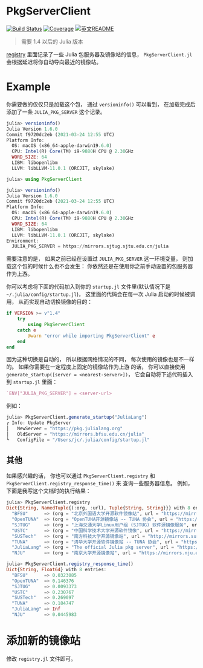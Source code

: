 # PkgServerClient

[![Build Status](https://github.com/johnnychen94/PkgServerClient.jl/workflows/CI/badge.svg)](https://github.com/johnnychen94/PkgServerClient.jl/actions)
[![Coverage](https://codecov.io/gh/johnnychen94/PkgServerClient.jl/branch/master/graph/badge.svg)](https://codecov.io/gh/johnnychen94/PkgServerClient.jl)
[![英文README](https://img.shields.io/badge/README-%E4%B8%AD%E6%96%87-blue)](README.md)

> 需要 1.4 以后的 Julia 版本

[registry](src/registry.jl) 里面记录了一些 Julia 包服务器及镜像站的信息， `PkgServerClient.jl` 会根据延迟将你自动导向最近的镜像站。

# Example

你需要做的仅仅只是加载这个包， 通过 `versioninfo()` 可以看到， 在加载完成后添加了一条 `JULIA_PKG_SERVER` 这个记录。

```julia
julia> versioninfo()
Julia Version 1.6.0
Commit f9720dc2eb (2021-03-24 12:55 UTC)
Platform Info:
  OS: macOS (x86_64-apple-darwin19.6.0)
  CPU: Intel(R) Core(TM) i9-9880H CPU @ 2.30GHz
  WORD_SIZE: 64
  LIBM: libopenlibm
  LLVM: libLLVM-11.0.1 (ORCJIT, skylake)

julia> using PkgServerClient

julia> versioninfo()
Julia Version 1.6.0
Commit f9720dc2eb (2021-03-24 12:55 UTC)
Platform Info:
  OS: macOS (x86_64-apple-darwin19.6.0)
  CPU: Intel(R) Core(TM) i9-9880H CPU @ 2.30GHz
  WORD_SIZE: 64
  LIBM: libopenlibm
  LLVM: libLLVM-11.0.1 (ORCJIT, skylake)
Environment:
  JULIA_PKG_SERVER = https://mirrors.sjtug.sjtu.edu.cn/julia
```

需要注意的是， 如果之前已经在设置过 `JULIA_PKG_SERVER` 这一环境变量， 则加载这个包的时候什么也不会发生： 
你依然还是在使用你之前手动设置的包服务器作为上游。

你可以考虑将下面的代码加入到你的 `startup.jl` 文件里(默认情况下是 `~/.julia/config/startup.jl`)，
这里面的代码会在每一次 Julia 启动的时候被调用， 从而实现自动切换镜像的目的：

```julia
if VERSION >= v"1.4"
    try
        using PkgServerClient
    catch e
        @warn "error while importing PkgServerClient" e
    end
end
```

因为这种切换是自动的， 所以根据网络情况的不同， 每次使用的镜像也是不一样的。 如果你需要在一定程度上固定的镜像站作为上游
的话， 你可以直接使用 `generate_startup([server = <nearest-server>])`， 它会自动将下述代码插入到 `startup.jl`
里面：

```julia
`ENV["JULIA_PKG_SERVER"] = <server-url>
```

例如：

```julia
julia> PkgServerClient.generate_startup("JuliaLang")
┌ Info: Update PkgServer
│   NewServer = "https://pkg.julialang.org"
│   OldServer = "https://mirrors.bfsu.edu.cn/julia"
└   ConfigFile = "/Users/jc/.julia/config/startup.jl"
```

## 其他

如果感兴趣的话， 你也可以通过 `PkgServerClient.registry` 和 `PkgServerClient.registry_response_time()` 来
查询一些服务器信息。 例如， 下面是我写这个文档时的执行结果：

```julia
julia> PkgServerClient.registry
Dict{String, NamedTuple{(:org, :url), Tuple{String, String}}} with 8 entries:
  "BFSU"      => (org = "北京外国语大学开源软件镜像站", url = "https://mirrors.bfsu.edu.cn/julia")
  "OpenTUNA"  => (org = "OpenTUNA开源镜像站 -- TUNA 协会", url = "https://opentuna.cn/julia")
  "SJTUG"     => (org = "上海交通大学Linux用户组 (SJTUG) 软件源镜像服务", url = "https://mirrors.sjtug.sjtu.edu.cn/julia")
  "USTC"      => (org = "中国科学技术大学开源软件镜像", url = "https://mirrors.ustc.edu.cn/julia")
  "SUSTech"   => (org = "南方科技大学开源镜像站", url = "http://mirrors.sustech.edu.cn/julia")
  "TUNA"      => (org = "清华大学开源软件镜像站 -- TUNA 协会", url = "https://mirrors.tuna.tsinghua.edu.cn/julia")
  "JuliaLang" => (org = "The official Julia pkg server", url = "https://pkg.julialang.org")
  "NJU"       => (org = "南京大学开源镜像站", url = "https://mirrors.nju.edu.cn/julia")

julia> PkgServerClient.registry_response_time()
Dict{String, Float64} with 8 entries:
  "BFSU"      => 0.0323085
  "OpenTUNA"  => 0.146376
  "SJTUG"     => 0.0093373
  "USTC"      => 0.230767
  "SUSTech"   => 0.269097
  "TUNA"      => 0.184747
  "JuliaLang" => Inf
  "NJU"       => 0.0445983
```

# 添加新的镜像站

修改 `registry.jl` 文件即可。
